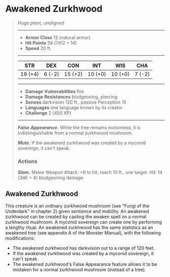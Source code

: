 # Awakened Zurkhwood
>*Huge plant, unaligned*
>___
>- **Armor Class** 13 (natural armor)
>- **Hit Points** 59 (7d12 + 14)
>- **Speed** 20 ft.
>___
>|STR|DEX|CON|INT|WIS|CHA|
>|:---:|:---:|:---:|:---:|:---:|:---:|
>|19 (+4)|6 (-2)|15 (+2)|10 (+0)|10 (+0)|7 (-2)|
>___
>- **Damage Vulnerabilities** fire
>- **Damage Resistances** bludgeoning, piercing
>- **Senses** darkvision 120 ft., passive Perception 10
>- **Languages** one language known by its creator
>- **Challenge** 2 (450 XP)
>___
>***False Appearance.*** While the tree remains motionless, it is indistinguishable from a normal zurkhwood mushroom.  
>
>***Mute.*** If the awakened zurkhwood was created by a myconid sovereign, it can't speak.  
>
>### Actions
>***Slam.*** Melee Weapon Attack: +6 to hit, reach 10 ft., one target. Hit: 14 (3d6 + 4) bludgeoning damage.
## Awakened Zurkhwood
This creature is an ordinary zurkhwood mushroom (see "Fungi of the Underdark" in chapter 2) given sentience and mobility. An awakened zurkhwood can be created by casting the awaken spell on a normal zurkhwood mushroom. A myconid sovereign can create one by performing a lengthy ritual.
An awakened zurkhwood has the same statistics as an awakened tree (see appendix A of the Monster Manual), with the following modifications:
- The awakened zurkhwood has darkvision out to a range of 120 feet.
- If the awakened zurkhwood was created by a myconid sovereign, it can't speak.
- The awakened zurkhwood's False Appearance feature allows it to be mistaken for a normal zurkhwood mushroom (instead of a tree).